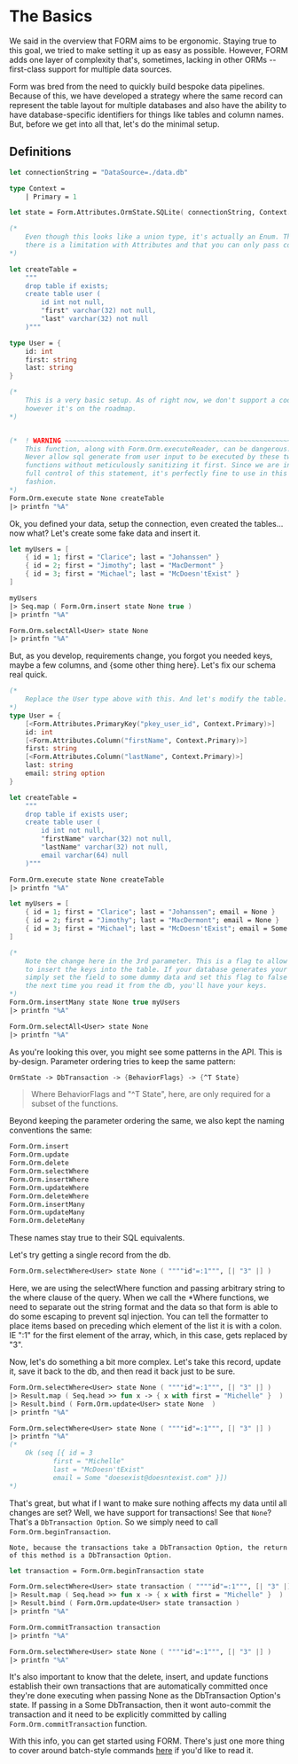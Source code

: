 # The Basics

We said in the overview that FORM aims to be ergonomic. Staying true to this goal, we tried to make setting it up as easy as possible. However, FORM adds one layer of complexity that's, sometimes, lacking in other ORMs -- first-class support for multiple data sources. 

Form was bred from the need to quickly build bespoke data pipelines. Because of this, we have developed a strategy where the same record can represent the table layout for multiple databases and also have the ability to have database-specific identifiers for things like tables and column names. But, before we get into all that, let's do the minimal setup.

## Definitions 

```fs
let connectionString = "DataSource=./data.db"

type Context = 
    | Primary = 1

let state = Form.Attributes.OrmState.SQLite( connectionString, Context.Primary )

(*
    Even though this looks like a union type, it's actually an Enum. This is because 
    there is a limitation with Attributes and that you can only pass constants to them.
*)

let createTable = 
    """
    drop table if exists;
    create table user (
        id int not null,
        "first" varchar(32) not null,
        "last" varchar(32) not null
    )"""

type User = {
    id: int
    first: string
    last: string
}

(*
    This is a very basic setup. As of right now, we don't support a code-first, 
    however it's on the roadmap.
*)


(*  ! WARNING ~~~~~~~~~~~~~~~~~~~~~~~~~~~~~~~~~~~~~~~~~~~~~~~~~~~~~~~~~
    This function, along with Form.Orm.executeReader, can be dangerous. 
    Never allow sql generate from user input to be executed by these two
    functions without meticulously sanitizing it first. Since we are in 
    full control of this statement, it's perfectly fine to use in this
    fashion.
*)
Form.Orm.execute state None createTable
|> printfn "%A"
```

Ok, you defined your data, setup the connection, even created the tables... now what? Let's create some fake data and insert it. 

```fs
let myUsers = [
    { id = 1; first = "Clarice"; last = "Johanssen" }
    { id = 2; first = "Jimothy"; last = "MacDermont" }
    { id = 3; first = "Michael"; last = "McDoesn'tExist" }
]

myUsers
|> Seq.map ( Form.Orm.insert state None true )
|> printfn "%A"

Form.Orm.selectAll<User> state None
|> printfn "%A"

```

But, as you develop, requirements change, you forgot you needed keys, maybe a few columns, and {some other thing here}. Let's fix our schema real quick.

```fs
(*
    Replace the User type above with this. And let's modify the table.
*)
type User = {
    [<Form.Attributes.PrimaryKey("pkey_user_id", Context.Primary)>]
    id: int
    [<Form.Attributes.Column("firstName", Context.Primary)>]
    first: string
    [<Form.Attributes.Column("lastName", Context.Primary)>]
    last: string
    email: string option
}

let createTable = 
    """
    drop table if exists user;
    create table user (
        id int not null,
        "firstName" varchar(32) not null,
        "lastName" varchar(32) not null,
        email varchar(64) null
    )"""

Form.Orm.execute state None createTable
|> printfn "%A"

let myUsers = [
    { id = 1; first = "Clarice"; last = "Johanssen"; email = None }
    { id = 2; first = "Jimothy"; last = "MacDermont"; email = None }
    { id = 3; first = "Michael"; last = "McDoesn'tExist"; email = Some "doesexist@doesntexist.com" }
]

(*
    Note the change here in the 3rd parameter. This is a flag to allow FORM
    to insert the keys into the table. If your database generates your keys,
    simply set the field to some dummy data and set this flag to false and
    the next time you read it from the db, you'll have your keys.
*)
Form.Orm.insertMany state None true myUsers 
|> printfn "%A"

Form.Orm.selectAll<User> state None
|> printfn "%A"
```

As you're looking this over, you might see some patterns in the API. This is by-design. Parameter ordering tries to keep the same pattern:

```fsharp
OrmState -> DbTransaction -> {BehaviorFlags} -> {^T State}
```
> Where BehaviorFlags and "^T State", here, are only required for a subset of the functions.

Beyond keeping the parameter ordering the same, we also kept the naming conventions the same:

```fs
Form.Orm.insert
Form.Orm.update
Form.Orm.delete
Form.Orm.selectWhere
Form.Orm.insertWhere
Form.Orm.updateWhere
Form.Orm.deleteWhere
Form.Orm.insertMany
Form.Orm.updateMany
Form.Orm.deleteMany
```

These names stay true to their SQL equivalents.

Let's try getting a single record from the db.

```fs
Form.Orm.selectWhere<User> state None ( """"id"=:1""", [| "3" |] )
```

Here, we are using the selectWhere function and passing arbitrary string to the where clause of the query. When we call the *Where functions, we need to separate out the string format and the data so that form is able to do some escaping to prevent sql injection. You can tell the formatter to place items based on preceding which element of the list it is with a colon. IE ":1" for the first element of the array, which, in this case, gets replaced by "3".

Now, let's do something a bit more complex. Let's take this record, update it, save it back to the db, and then read it back just to be sure.

```fs
Form.Orm.selectWhere<User> state None ( """"id"=:1""", [| "3" |] ) 
|> Result.map ( Seq.head >> fun x -> { x with first = "Michelle" }  )
|> Result.bind ( Form.Orm.update<User> state None  ) 
|> printfn "%A"

Form.Orm.selectWhere<User> state None ( """"id"=:1""", [| "3" |] ) 
|> printfn "%A"
(*
    Ok (seq [{ id = 3
           first = "Michelle"
           last = "McDoesn'tExist"
           email = Some "doesexist@doesntexist.com" }])
*)
```

That's great, but what if I want to make sure nothing affects my data until all changes are set? Well, we have support for transactions! See that `None`? That's a `DbTransaction Option`. So we simply need to call `Form.Orm.beginTransaction`. 

    Note, because the transactions take a DbTransaction Option, the return of this method is a DbTransaction Option.


```fs
let transaction = Form.Orm.beginTransaction state

Form.Orm.selectWhere<User> state transaction ( """"id"=:1""", [| "3" |] ) 
|> Result.map ( Seq.head >> fun x -> { x with first = "Michelle" }  )
|> Result.bind ( Form.Orm.update<User> state transaction ) 
|> printfn "%A"

Form.Orm.commitTransaction transaction
|> printfn "%A"

Form.Orm.selectWhere<User> state None ( """"id"=:1""", [| "3" |] ) 
|> printfn "%A"
```

It's also important to know that the delete, insert, and update functions establish their own transactions that are automatically committed once they're done executing when passing None as the DbTransaction Option's state. If passing in a Some DbTransaction, then it wont auto-commit the transaction and it need to be explicitly committed by calling `Form.Orm.commitTransaction` function.

With this info, you can get started using FORM. There's just one more thing to cover around batch-style commands [here](./advanced.md) if you'd like to read it.